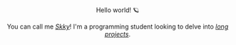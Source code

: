   <p align="center">Hello world! 🪐</p>
  <p align="center">You can call me <a href="https://www.linkedin.com/in/edududuribeiro/"><i>Skky</i></a>! I'm a programming student looking to delve into <a href="https://github.com/projectskky"><i>long projects</i></a>.</p>
